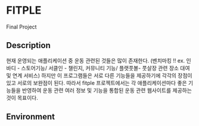 # FITPLE
Final Project

## Description
현재 운영되는 애플리케이션 중 운동 관련된 것들은 많이 존재한다. (벤치마킹 !! ex. 인바디 - 스토어기능/ 서클인 - 챌린지, 커뮤니티 기능/ 플랫풋볼- 풋살장 관련 장소 대여 및 연계 서비스)
하지만 이 프로그램들은 서로 다른 기능들을 제공하기에 각각의 장점이 있고 서로의 보완점이 된다.
따라서 fitple 프로젝트에서는 각 애플리케이션마다 좋은 기능들을 반영하여 운동 관련 여러 정보 및 기능을 통합된 운동 관련 웹사이트를 제공하는 것이 목표이다. 

## Environment



